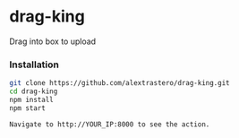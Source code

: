 # drag-king

Drag into box to upload

### Installation

```sh
git clone https://github.com/alextrastero/drag-king.git
cd drag-king
npm install
npm start

Navigate to http://YOUR_IP:8000 to see the action.
